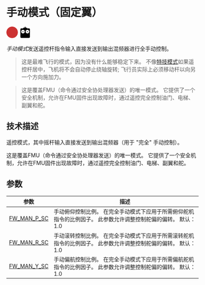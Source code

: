 # 手动模式（固定翼）

<!-- this requires review -->

[<img src="../../assets/site/difficulty_hard.png" title="很难飞" width="30px" />](../getting_started/flight_modes.md#key_difficulty)&nbsp;[<img src="../../assets/site/remote_control.svg" title="需要手动或遥控控制" width="30px" />](../getting_started/flight_modes.md#key_manual)&nbsp;

*手动模式*发送遥控杆指令输入直接发送到输出混频器进行全手动控制。

> 这是最难飞行的模式，因为没有什么能够稳定下来。 不像[特技模式](../flight_modes/acro_fw.md)如果遥控杆居中，飞机将不会自动停止绕轴旋转; 飞行员实际上必须移动杆以向另一个方向施加力。

<span></span>

> 这是覆盖FMU（命令通过安全协处理器发送）的唯一模式。 它提供了一个安全机制，允许在FMU固件出现故障时，通过遥控完全控制油门、电梯、副翼和舵。

## 技术描述

遥控模式，其中摇杆输入直接发送到输出混频器（用于 "完全" 手动控制）。

这是覆盖FMU（命令通过安全协处理器发送）的唯一模式。 它提供了一个安全机制，允许在FMU固件出现故障时，通过遥控完全控制油门、电梯、副翼和舵。

## 参数

| 参数                                                                                              | 描述                                                         |
| ----------------------------------------------------------------------------------------------- | ---------------------------------------------------------- |
| <span id="FW_MAN_P_SC"></span>[FW_MAN_P_SC](../advanced_config/parameter_reference.md#FW_MAN_P_SC) | 手动俯仰控制比例。 在完全手动模式下应用于所需俯仰舵机指令的比例因子。 此参数允许调整控制舵偏的偏转。 默认：1.0 |
| <span id="FW_MAN_R_SC"></span>[FW_MAN_R_SC](../advanced_config/parameter_reference.md#FW_MAN_R_SC) | 手动滚转控制比例。 在完全手动模式下应用于所需滚转舵机指令的比例因子。 此参数允许调整控制舵偏的偏转。 默认：1.0 |
| <span id="FW_MAN_Y_SC"></span>[FW_MAN_Y_SC](../advanced_config/parameter_reference.md#FW_MAN_Y_SC) | 手动偏航控制比例。 在完全手动模式下应用于所需偏航舵机指令的比例因子。 此参数允许调整控制舵偏的偏转。 默认：1.0 |
